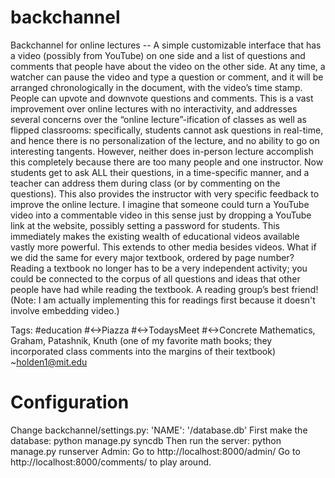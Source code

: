 backchannel
===========

Backchannel for online lectures -- A simple customizable interface that has a video (possibly from YouTube) on one side and a list of questions and comments that people have about the video on the other side. At any time, a watcher can pause the video and type a question or comment, and it will be arranged chronologically in the document, with the video’s time stamp. People can upvote and downvote questions and comments.
This is a vast improvement over online lectures with no interactivity, and addresses several concerns over the “online lecture”-ification of classes as well as flipped classrooms: specifically, students cannot ask questions in real-time, and hence there is no personalization of the lecture, and no ability to go on interesting tangents. However, neither does in-person lecture accomplish this completely because there are too many people and one instructor. Now students get to ask ALL their questions, in a time-specific manner, and a teacher can address them during class (or by commenting on the questions). This also provides the instructor with very specific feedback to improve the online lecture.
I imagine that someone could turn a YouTube video into a commentable video in this sense just by dropping a YouTube link at the website, possibly setting a password for students. This immediately makes the existing wealth of educational videos available vastly more powerful.
This extends to other media besides videos. What if we did the same for every major textbook, ordered by page number? Reading a textbook no longer has to be a very independent activity; you could be connected to the corpus of all questions and ideas that other people have had while reading the textbook. A reading group’s best friend!
(Note: I am actually implementing this for readings first because it doesn't involve embedding video.)

Tags: #education #<->Piazza #<->TodaysMeet #<->Concrete Mathematics, Graham, Patashnik, Knuth (one of my favorite math books; they incorporated class comments into the margins of their textbook) ~holden1@mit.edu 

Configuration
=============
Change backchannel/settings.py:
    'NAME': '<file path>/database.db'
First make the database:
    python manage.py syncdb
Then run the server:
    python manage.py runserver
Admin: Go to http://localhost:8000/admin/
Go to http://localhost:8000/comments/ to play around.

